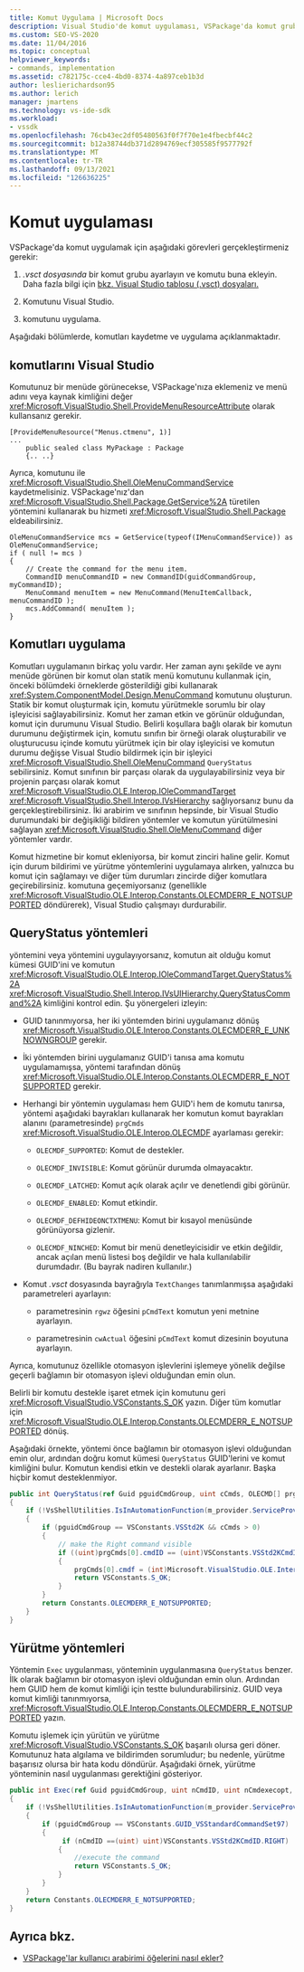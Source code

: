```yaml
---
title: Komut Uygulama | Microsoft Docs
description: Visual Studio'de komut uygulaması, VSPackage'da komut grubu ayarlama, buna komut ekleme, komutu kaydetme ve uygulama hakkında bilgi.
ms.custom: SEO-VS-2020
ms.date: 11/04/2016
ms.topic: conceptual
helpviewer_keywords:
- commands, implementation
ms.assetid: c782175c-cce4-4bd0-8374-4a897ceb1b3d
author: leslierichardson95
ms.author: lerich
manager: jmartens
ms.technology: vs-ide-sdk
ms.workload:
- vssdk
ms.openlocfilehash: 76cb43ec2df05480563f0f7f70e1e4fbecbf44c2
ms.sourcegitcommit: b12a38744db371d2894769ecf305585f9577792f
ms.translationtype: MT
ms.contentlocale: tr-TR
ms.lasthandoff: 09/13/2021
ms.locfileid: "126636225"
---
```

# <a name="command-implementation"></a>Komut uygulaması
VSPackage'da komut uygulamak için aşağıdaki görevleri gerçekleştirmeniz gerekir:

1. *.vsct dosyasında* bir komut grubu ayarlayın ve komutu buna ekleyin. Daha fazla bilgi için [bkz. Visual Studio tablosu (.vsct) dosyaları.](../../extensibility/internals/visual-studio-command-table-dot-vsct-files.md)

2. Komutunu Visual Studio.

3. komutunu uygulama.

Aşağıdaki bölümlerde, komutları kaydetme ve uygulama açıklanmaktadır.

## <a name="register-commands-with-visual-studio"></a>komutlarını Visual Studio
 Komutunuz bir menüde görünecekse, VSPackage'nıza eklemeniz ve menü adını veya kaynak kimliğini değer <xref:Microsoft.VisualStudio.Shell.ProvideMenuResourceAttribute> olarak kullansanız gerekir.

```
[ProvideMenuResource("Menus.ctmenu", 1)]
...
    public sealed class MyPackage : Package
    {.. ..}

```

 Ayrıca, komutunu ile <xref:Microsoft.VisualStudio.Shell.OleMenuCommandService> kaydetmelisiniz. VSPackage'nız'dan <xref:Microsoft.VisualStudio.Shell.Package.GetService%2A> türetilen yöntemini kullanarak bu hizmeti <xref:Microsoft.VisualStudio.Shell.Package> eldeabilirsiniz.

```
OleMenuCommandService mcs = GetService(typeof(IMenuCommandService)) as OleMenuCommandService;
if ( null != mcs )
{
    // Create the command for the menu item.
    CommandID menuCommandID = new CommandID(guidCommandGroup, myCommandID);
    MenuCommand menuItem = new MenuCommand(MenuItemCallback, menuCommandID );
    mcs.AddCommand( menuItem );
}

```

## <a name="implement-commands"></a>Komutları uygulama
 Komutları uygulamanın birkaç yolu vardır. Her zaman aynı şekilde ve aynı menüde görünen bir komut olan statik menü komutunu kullanmak için, önceki bölümdeki örneklerde gösterildiği gibi kullanarak <xref:System.ComponentModel.Design.MenuCommand> komutunu oluşturun. Statik bir komut oluşturmak için, komutu yürütmekle sorumlu bir olay işleyicisi sağlayabilirsiniz. Komut her zaman etkin ve görünür olduğundan, komut için durumunu Visual Studio. Belirli koşullara bağlı olarak bir komutun durumunu değiştirmek için, komutu sınıfın bir örneği olarak oluşturabilir ve oluşturucusu içinde komutu yürütmek için bir olay işleyicisi ve komutun durumu değişse Visual Studio bildirmek için bir işleyici <xref:Microsoft.VisualStudio.Shell.OleMenuCommand> `QueryStatus` sebilirsiniz. Komut sınıfının bir parçası olarak da uygulayabilirsiniz veya bir projenin parçası olarak komut <xref:Microsoft.VisualStudio.OLE.Interop.IOleCommandTarget> <xref:Microsoft.VisualStudio.Shell.Interop.IVsHierarchy> sağlıyorsanız bunu da gerçekleştirebilirsiniz. İki arabirim ve sınıfının hepsinde, bir Visual Studio durumundaki bir değişikliği bildiren yöntemler ve komutun yürütülmesini sağlayan <xref:Microsoft.VisualStudio.Shell.OleMenuCommand> diğer yöntemler vardır.

 Komut hizmetine bir komut ekleniyorsa, bir komut zinciri haline gelir. Komut için durum bildirimi ve yürütme yöntemlerini uygulamaya alırken, yalnızca bu komut için sağlamayı ve diğer tüm durumları zincirde diğer komutlara geçirebilirsiniz. komutuna geçemiyorsanız (genellikle <xref:Microsoft.VisualStudio.OLE.Interop.Constants.OLECMDERR_E_NOTSUPPORTED> döndürerek), Visual Studio çalışmayı durdurabilir.

## <a name="querystatus-methods"></a>QueryStatus yöntemleri
 yöntemini veya yöntemini uygulayıyorsanız, komutun ait olduğu komut kümesi GUID'ini ve komutun <xref:Microsoft.VisualStudio.OLE.Interop.IOleCommandTarget.QueryStatus%2A> <xref:Microsoft.VisualStudio.Shell.Interop.IVsUIHierarchy.QueryStatusCommand%2A> kimliğini kontrol edin. Şu yönergeleri izleyin:

- GUID tanınmıyorsa, her iki yöntemden birini uygulamanız dönüş <xref:Microsoft.VisualStudio.OLE.Interop.Constants.OLECMDERR_E_UNKNOWNGROUP> gerekir.

- İki yöntemden birini uygulamanız GUID'i tanısa ama komutu uygulamamışsa, yöntemi tarafından dönüş <xref:Microsoft.VisualStudio.OLE.Interop.Constants.OLECMDERR_E_NOTSUPPORTED> gerekir.

- Herhangi bir yöntemin uygulaması hem GUID'i hem de komutu tanırsa, yöntemi aşağıdaki bayrakları kullanarak her komutun komut bayrakları alanını (parametresinde) `prgCmds` <xref:Microsoft.VisualStudio.OLE.Interop.OLECMDF> ayarlaması gerekir:

  - `OLECMDF_SUPPORTED`: Komut de destekler.

  - `OLECMDF_INVISIBLE`: Komut görünür durumda olmayacaktır.

  - `OLECMDF_LATCHED`: Komut açık olarak açılır ve denetlendi gibi görünür.

  - `OLECMDF_ENABLED`: Komut etkindir.

  - `OLECMDF_DEFHIDEONCTXTMENU`: Komut bir kısayol menüsünde görünüyorsa gizlenir.

  - `OLECMDF_NINCHED`: Komut bir menü denetleyicisidir ve etkin değildir, ancak açılan menü listesi boş değildir ve hala kullanılabilir durumdadır. (Bu bayrak nadiren kullanılır.)

- Komut *.vsct* dosyasında bayrağıyla `TextChanges` tanımlanmışsa aşağıdaki parametreleri ayarlayın:

  - parametresinin `rgwz` öğesini `pCmdText` komutun yeni metnine ayarlayın.

  - parametresinin `cwActual` öğesini `pCmdText` komut dizesinin boyutuna ayarlayın.

Ayrıca, komutunuz özellikle otomasyon işlevlerini işlemeye yönelik değilse geçerli bağlamın bir otomasyon işlevi olduğundan emin olun.

Belirli bir komutu destekle işaret etmek için komutunu geri <xref:Microsoft.VisualStudio.VSConstants.S_OK> yazın. Diğer tüm komutlar için <xref:Microsoft.VisualStudio.OLE.Interop.Constants.OLECMDERR_E_NOTSUPPORTED> dönüş.

Aşağıdaki örnekte, yöntemi önce bağlamın bir otomasyon işlevi olduğundan emin olur, ardından doğru komut kümesi `QueryStatus` GUID'lerini ve komut kimliğini bulur. Komutun kendisi etkin ve destekli olarak ayarlanır. Başka hiçbir komut desteklenmiyor.

```csharp
public int QueryStatus(ref Guid pguidCmdGroup, uint cCmds, OLECMD[] prgCmds, IntPtr pCmdText)
{
    if (!VsShellUtilities.IsInAutomationFunction(m_provider.ServiceProvider))
    {
        if (pguidCmdGroup == VSConstants.VSStd2K && cCmds > 0)
        {
            // make the Right command visible
            if ((uint)prgCmds[0].cmdID == (uint)VSConstants.VSStd2KCmdID.RIGHT)
            {
                prgCmds[0].cmdf = (int)Microsoft.VisualStudio.OLE.Interop.Constants.MSOCMDF_ENABLED | (int)Microsoft.VisualStudio.OLE.Interop.Constants.MSOCMDF_SUPPORTED;
                return VSConstants.S_OK;
            }
        }
        return Constants.OLECMDERR_E_NOTSUPPORTED;
    }
}
```

## <a name="execution-methods"></a>Yürütme yöntemleri
 Yöntemin `Exec` uygulanması, yönteminin uygulanmasına `QueryStatus` benzer. İlk olarak bağlamın bir otomasyon işlevi olduğundan emin olun. Ardından hem GUID hem de komut kimliği için testte bulundurabilirsiniz. GUID veya komut kimliği tanınmıyorsa, <xref:Microsoft.VisualStudio.OLE.Interop.Constants.OLECMDERR_E_NOTSUPPORTED> yazın.

 Komutu işlemek için yürütün ve yürütme <xref:Microsoft.VisualStudio.VSConstants.S_OK> başarılı olursa geri döner. Komutunuz hata algılama ve bildirimden sorumludur; bu nedenle, yürütme başarısız olursa bir hata kodu döndürür. Aşağıdaki örnek, yürütme yönteminin nasıl uygulanması gerektiğini gösteriyor.

```csharp
public int Exec(ref Guid pguidCmdGroup, uint nCmdID, uint nCmdexecopt, IntPtr pvaIn, IntPtr pvaOut)
{
    if (!VsShellUtilities.IsInAutomationFunction(m_provider.ServiceProvider))
    {
        if (pguidCmdGroup == VSConstants.GUID_VSStandardCommandSet97)
        {
             if (nCmdID ==(uint) uint)VSConstants.VSStd2KCmdID.RIGHT)
            {
                //execute the command
                return VSConstants.S_OK;
            }
        }
    }
    return Constants.OLECMDERR_E_NOTSUPPORTED;
}
```

## <a name="see-also"></a>Ayrıca bkz.

- [VSPackage'lar kullanıcı arabirimi öğelerini nasıl ekler?](../../extensibility/internals/how-vspackages-add-user-interface-elements.md)
